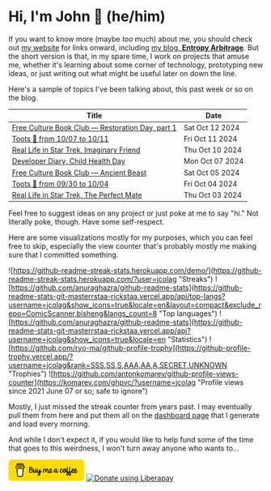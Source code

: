 # Hi, I'm John 👋 (he/him)

If you want to know more (maybe *too* much) about me, you should check out [my website](https://john.colagioia.net/) for links onward, including [my blog, **Entropy Arbitrage**](https://john.colagioia.net/blog).  But the short version is that, in my spare time, I work on projects that amuse me, whether it's learning about some corner of technology, prototyping new ideas, or just writing out what might be useful later on down the line.

Here's a sample of topics I've been talking about, this past week or so on the blog.

|Title|Date|
|-----|-------|
|[Free Culture Book Club — Restoration Day, part 1](https://john.colagioia.net/blog/2024/10/12/restoration-day-1.html)|Sat Oct 12 2024|
|[Toots 🦣 from 10/07 to 10/11](https://john.colagioia.net/blog/2024/10/11/week.html)|Fri Oct 11 2024|
|[Real Life in Star Trek, Imaginary Friend](https://john.colagioia.net/blog/2024/10/10/imaginary-friend.html)|Thu Oct 10 2024|
|[Developer Diary, Child Health Day](https://john.colagioia.net/blog/2024/10/07/child-health.html)|Mon Oct 07 2024|
|[Free Culture Book Club — Ancient Beast](https://john.colagioia.net/blog/2024/10/05/ancient-beast.html)|Sat Oct 05 2024|
|[Toots 🦣 from 09/30 to 10/04](https://john.colagioia.net/blog/2024/10/04/week.html)|Fri Oct 04 2024|
|[Real Life in Star Trek, The Perfect Mate](https://john.colagioia.net/blog/2024/10/03/perfect-mate.html)|Thu Oct 03 2024|

Feel free to suggest ideas on any project or just poke at me to say "hi." Not literally poke, though. Have some self-respect.

Here are some visualizations mostly for my purposes, which you can feel free to skip, especially the view counter that's probably mostly me making sure that I committed something.

![https://github-readme-streak-stats.herokuapp.com/demo/](https://github-readme-streak-stats.herokuapp.com/?user=jcolag "Streaks")
![https://github.com/anuraghazra/github-readme-stats](https://github-readme-stats-git-masterrstaa-rickstaa.vercel.app/api/top-langs?username=jcolag&show_icons=true&locale=en&layout=compact&exclude_repo=ComicScanner,bisheng&langs_count=8 "Top languages")
![https://github.com/anuraghazra/github-readme-stats](https://github-readme-stats-git-masterrstaa-rickstaa.vercel.app/api?username=jcolag&show_icons=true&locale=en "Statistics")
![https://github.com/ryo-ma/github-profile-trophy](https://github-profile-trophy.vercel.app/?username=jcolag&rank=SSS,SS,S,AAA,AA,A,SECRET,UNKNOWN "Trophies")
![https://github.com/antonkomarev/github-profile-views-counter](https://komarev.com/ghpvc/?username=jcolag "Profile views since 2021 June 07 or so; safe to ignore")

Mostly, I just missed the streak counter from years past.  I may eventually pull them from here and put them all on the [dashboard page](https://github.com/jcolag/dash) that I generate and load every morning.

And while I don't expect it, if you would like to help fund some of the time that goes to this weirdness, I won't turn away anyone who wants to...

[<img src="images/default-yellow.png" alt="Buy Me a Coffee" width="150px"/>](https://www.buymeacoffee.com/jcolag)
<a href="https://liberapay.com/jcolag/donate"><img alt="Donate using Liberapay" src="https://liberapay.com/assets/widgets/donate.svg"></a>

